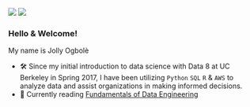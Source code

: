 [<img src="https://img.shields.io/badge/linkedin-%230077B5.svg?&style=for-the-badge&logo=linkedin&logoColor=white" />](http://www.linkedin.com/in/jollyogbole)
[<img src="https://img.shields.io/badge/Medium-12100E?style=for-the-badge&logo=medium&logoColor=white" />](https://medium.com/@jollywonder)

### Hello & Welcome! 

My name is Jolly Ogbolè

- 🛠️ Since my initial introduction to data science with Data 8 at UC Berkeley in Spring 2017, I have been utilizing `Python` `SQL` `R` & `AWS` to analyze data and assist organizations in making informed decisions.
- 📖 Currently reading [Fundamentals of Data Engineering](https://www.oreilly.com/library/view/fundamentals-of-data/9781098108298/)
